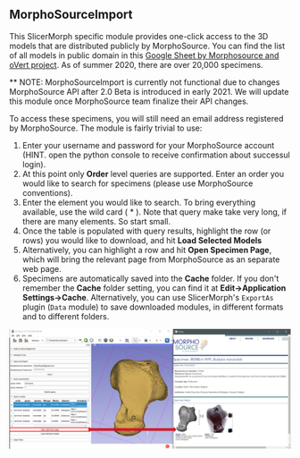## MorphoSourceImport
This SlicerMorph specific module provides one-click access to the 3D models that are distributed publicly by MorphoSource. You can find the list of all models in public domain in this [Google Sheet by Morphosource and oVert project](https://docs.google.com/spreadsheets/d/1fhdVv2JwvUJAC4dvSgKZi2pwSl7dPGaB-ksYsB64k4U/edit#gid=0). As of summer 2020, there are over 20,000 specimens.

** NOTE: MorphoSourceImport is currently not functional due to changes MorphoSource API after 2.0 Beta is introduced in early 2021. We will update this module once MorphoSource team finalize their API changes. 

To access these specimens, you will still need an email address registered by MorphoSource. The module is fairly trivial to use:

1. Enter your username and password for your MorphoSource account (HINT. open the python console to receive confirmation about successul login). 
2. At this point only **Order** level queries are supported. Enter an order you would like to search for specimens (please use MorphoSource conventions). 
3. Enter the element you would like to search. To bring everything available, use the wild card ( * ). Note that query make take very long, if there are many elements. So start small.
4. Once the table is populated with query results, highlight the row (or rows) you would like to download, and hit **Load Selected Models**
5. Alternatively, you can highlight a row and hit **Open Specimen Page**, which will bring the relevant page from MorphoSource as an separate web page. 
6. Specimens are automatically saved into the **Cache** folder. If you don't remember the **Cache** folder setting, you can find it at **Edit->Application Settings->Cache**. Alternatively, you can use SlicerMorph's `ExportAs` plugin (`Data` module) to save downloaded modules, in different formats and to different folders. 

<img src="MorphoSourceImport.png">
